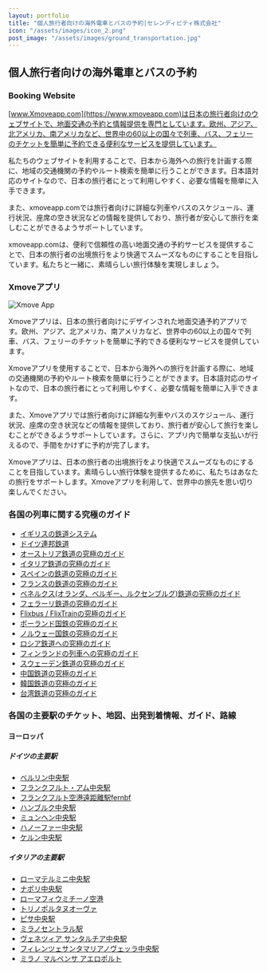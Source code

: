 ```yaml
---
layout: portfolio
title: "個人旅行者向けの海外電車とバスの予約|セレンディピティ株式会社"
icon: "/assets/images/icon_2.png"
post_image: "/assets/images/ground_transportation.jpg"
---
```


<h2>個人旅行者向けの海外電車とバスの予約</h2>

### Booking Website

[www.Xmoveapp.com](https://www.xmoveapp.com)は日本の旅行者向けのウェブサイトで、地面交通の予約と情報提供を専門としています。欧州、アジア、北アメリカ、南アメリカなど、世界中の60以上の国々で列車、バス、フェリーのチケットを簡単に予約できる便利なサービスを提供しています。

私たちのウェブサイトを利用することで、日本から海外への旅行を計画する際に、地域の交通機関の予約やルート検索を簡単に行うことができます。日本語対応のサイトなので、日本の旅行者にとって利用しやすく、必要な情報を簡単に入手できます。

また、xmoveapp.comでは旅行者向けに詳細な列車やバスのスケジュール、運行状況、座席の空き状況などの情報を提供しており、旅行者が安心して旅行を楽しむことができるようサポートしています。

xmoveapp.comは、便利で信頼性の高い地面交通の予約サービスを提供することで、日本の旅行者の出境旅行をより快適でスムーズなものにすることを目指しています。私たちと一緒に、素晴らしい旅行体験を実現しましょう。

### Xmoveアプリ

<img src="{{relative_url}}/assets/images/xmove.jpg" class="img-fluid" alt="Xmove App">

Xmoveアプリは、日本の旅行者向けにデザインされた地面交通予約アプリです。欧州、アジア、北アメリカ、南アメリカなど、世界中の60以上の国々で列車、バス、フェリーのチケットを簡単に予約できる便利なサービスを提供しています。

Xmoveアプリを使用することで、日本から海外への旅行を計画する際に、地域の交通機関の予約やルート検索を簡単に行うことができます。日本語対応のサイトなので、日本の旅行者にとって利用しやすく、必要な情報を簡単に入手できます。

また、Xmoveアプリでは旅行者向けに詳細な列車やバスのスケジュール、運行状況、座席の空き状況などの情報を提供しており、旅行者が安心して旅行を楽しむことができるようサポートしています。さらに、アプリ内で簡単な支払いが行えるので、手間をかけずに予約が完了します。

Xmoveアプリは、日本の旅行者の出境旅行をより快適でスムーズなものにすることを目指しています。素晴らしい旅行体験を提供するために、私たちはあなたの旅行をサポートします。Xmoveアプリを利用して、世界中の旅先を思い切り楽しんでください。

### 各国の列車に関する究極のガイド

* [イギリスの鉄道システム](https://help.g2rail.com/ja/railways/national-rail)
* [ドイツ連邦鉄道](https://help.g2rail.com/ja/railways/db)
* [オーストリア鉄道の究極のガイド](https://help.g2rail.com/ja/railways/%C3%B6bb)
* [イタリア鉄道の究極のガイド](https://help.g2rail.com/ja/railways/trenitalia)
* [スペインの鉄道の究極のガイド](https://help.g2rail.com/ja/railways/renfe)
* [フランスの鉄道の究極のガイド](https://help.g2rail.com/ja/railways/sncf)
* [ベネルクス(オランダ、ベルギー、ルクセンブルグ)鉄道の究極のガイド](https://help.g2rail.com/ja/railways/bene-rail)
* [フェラーリ鉄道の究極のガイド](https://help.g2rail.com/ja/railways/ntv)
* [Flixbus / FlixTrainの究極のガイド](https://help.g2rail.com/ja/railways/flixbus)
* [ポーランド国鉄の究極のガイド](https://help.g2rail.com/ja/railways/poland-polskie-koleje)
* [ノルウェー国鉄の究極のガイド](https://help.g2rail.com/ja/railways/norway-nsb)
* [ロシア鉄道への究極のガイド](https://help.g2rail.com/ja/railways/russia-railway)
* [フィンランドの列車への究極のガイド](https://help.g2rail.com/ja/railways/finnland-vr)
* [スウェーデン鉄道の究極のガイド](https://help.g2rail.com/ja/railways/sweden-statens-j%C3%A4rnv%C3%A4gar)
* [中国鉄道の究極のガイド](https://help.g2rail.com/ja/railways/china-railway)
* [韓国鉄道の究極のガイド](hhttps://help.g2rail.com/ja/railways/korail)
* [台湾鉄道の究極のガイド](https://help.g2rail.com/ja/railways/taiwan-high-speed-rail)

### 各国の主要駅のチケット、地図、出発到着情報、ガイド、路線

#### ヨーロッパ

##### ドイツの主要駅

* [ベルリン中央駅](https://help.g2rail.com/ja/stations/berlin-hbf)
* [フランクフルト・アム中央駅](https://help.g2rail.com/ja/stations/frankfurt-hbf)
* [フランクフルト空港遠距離駅fernbf](https://www.g2rail.com/help/ja/stations/frankfurtm-flughafen-fernbf)
* [ハンブルク中央駅](hhttps://help.g2rail.com/ja/stations/hamburg-hbf)
* [ミュンヘン中央駅](https://www.g2rail.com/help/ja/stations/m%C3%BCnchen-hbf)
* [ハノーファー中央駅](https://www.g2rail.com/help/ja/stations/hannover-hbf)
* [ケルン中央駅](https://help.g2rail.com/ja/stations/k%C3%B6ln-hbf)

##### イタリアの主要駅

* [ローマテルミニ中央駅](https://help.g2rail.com/ja/stations/roma-termini)
* [ナポリ中央駅](https://www.g2rail.com/help/ja/stations/napoli-centrale)
* [ローマフィウミチーノ空港](https://www.g2rail.com/help/ja/stations/fiumicino-aeroporto-roma)
* [トリノポルタヌオーヴァ](https://www.g2rail.com/help/ja/stations/torino-porta-nuova)
* [ピサ中央駅](hhttps://www.g2rail.com/help/ja/stations/pisa-centrale)
* [ミラノセントラル駅](https://www.g2rail.com/help/ja/stations/milano-centrale)
* [ヴェネツィア サンタルチア中央駅](https://www.g2rail.com/help/ja/stations/venezia-s.-lucia)
* [フィレンツェサンタマリアノヴェッラ中央駅](https://help.g2rail.com/ja/stations/firenze-santa-maria-novella-smn)
* [ミラノ マルペンサ アエロポルト](https://help.g2rail.com/ja/stations/malpensa-aeroporto)


